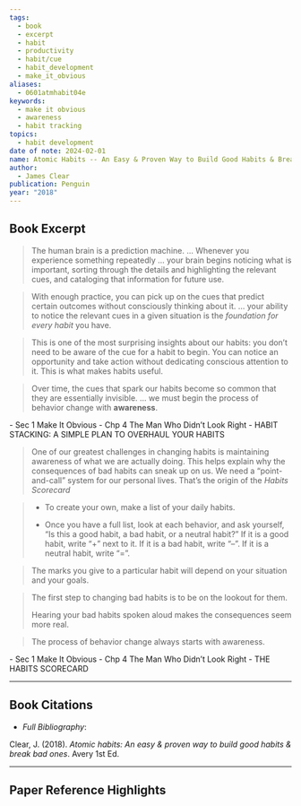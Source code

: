 ```yaml
---
tags:
  - book
  - excerpt
  - habit
  - productivity
  - habit/cue
  - habit_development
  - make_it_obvious
aliases:
  - 0601atmhabit04e
keywords:
  - make it obvious
  - awareness
  - habit tracking
topics:
  - habit development
date of note: 2024-02-01
name: Atomic Habits -- An Easy & Proven Way to Build Good Habits & Break Bad Ones
author:
  - James Clear
publication: Penguin
year: "2018"
---
```


## Book Excerpt

> The human brain is a prediction machine. ... Whenever you experience something repeatedly ... your brain begins noticing what is important, sorting through the details and highlighting the relevant cues, and cataloging that information for future use.

> With enough practice, you can pick up on the cues that predict certain outcomes without consciously thinking about it. ... your ability to notice the relevant cues in a given situation is the _foundation for every habit_ you have.

>This is one of the most surprising insights about our habits: you don’t need to be aware of the cue for a habit to begin. You can notice an opportunity and take action without dedicating conscious attention to it. This is what makes habits useful.

> Over time, the cues that spark our habits become so common that they are essentially invisible. ... we must begin the process of behavior change with **awareness**.

\- Sec 1 Make It Obvious
\- Chp 4 The Man Who Didn’t Look Right
\- HABIT STACKING: A SIMPLE PLAN TO OVERHAUL YOUR HABITS

> One of our greatest challenges in changing habits is maintaining awareness of what we are actually doing. This helps explain why the consequences of bad habits can sneak up on us. We need a “point-and-call” system for our personal lives. That’s the origin of the _Habits Scorecard_

> * To create your own, make a list of your daily habits.
>   
> * Once you have a full list, look at each behavior, and ask yourself, “Is this a good habit, a bad habit, or a neutral habit?” If it is a good habit, write “+” next to it. If it is a bad habit, write “–”. If it is a neutral habit, write “=”.

> The marks you give to a particular habit will depend on your situation and your goals.

> The first step to changing bad habits is to be on the lookout for them. 
> 
> Hearing your bad habits spoken aloud makes the consequences seem more real.

>The process of behavior change always starts with awareness.

\- Sec 1 Make It Obvious
\- Chp 4 The Man Who Didn’t Look Right
\- THE HABITS SCORECARD


----------
## Book Citations

- *Full Bibliography*:

Clear, J. (2018). _Atomic habits: An easy & proven way to build good habits & break bad ones_. Avery 1st Ed.


-----------
##  Paper Reference Highlights
